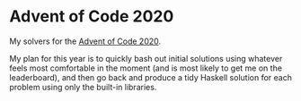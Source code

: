 # Advent of Code 2020

My solvers for the [Advent of Code 2020](https://adventofcode.com/2020).

My plan for this year is to quickly bash out initial solutions using whatever
feels most comfortable in the moment (and is most likely to get me on the
leaderboard), and then go back and produce a tidy Haskell solution for each
problem using only the built-in libraries.
